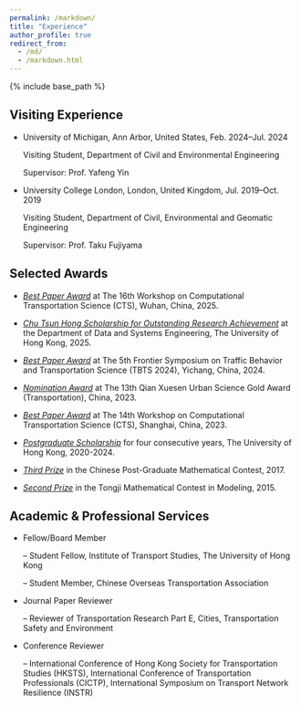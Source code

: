 ```yaml
---
permalink: /markdown/
title: "Experience"
author_profile: true
redirect_from: 
  - /md/
  - /markdown.html
---
```

{% include base_path %}

Visiting Experience
------

* University of Michigan, Ann Arbor, United States, Feb. 2024–Jul. 2024

  Visiting Student, Department of Civil and Environmental Engineering

  Supervisor: Prof. Yafeng Yin

* University College London, London, United Kingdom, Jul. 2019–Oct. 2019

  Visiting Student, Department of Civil, Environmental and Geomatic Engineering

  Supervisor: Prof. Taku Fujiyama


Selected Awards
------

* *<u>Best Paper Award</u>* at The 16th Workshop on Computational Transportation Science (CTS), Wuhan, China, 2025.

* *<u>Chu Tsun Hong Scholarship for Outstanding Research Achievement</u>* at the Department of Data and Systems Engineering, The University of Hong Kong, 2025.

* *<u>Best Paper Award</u>* at The 5th Frontier Symposium on Traffic Behavior and Transportation Science (TBTS 2024), Yichang, China, 2024.

* *<u>Nomination Award</u>* at The 13th Qian Xuesen Urban Science Gold Award (Transportation), China, 2023.

* *<u>Best Paper Award</u>* at The 14th Workshop on Computational Transportation Science (CTS), Shanghai, China, 2023.

* *<u>Postgraduate Scholarship</u>* for four consecutive years, The University of Hong Kong, 2020-2024. 

* *<u>Third Prize</u>* in the Chinese Post-Graduate Mathematical Contest, 2017. 

* *<u>Second Prize</u>* in the Tongji Mathematical Contest in Modeling, 2015.


Academic & Professional Services
------

* Fellow/Board Member
  
  – Student Fellow, Institute of Transport Studies, The University of Hong Kong

  – Student Member, Chinese Overseas Transportation Association

* Journal Paper Reviewer

  – Reviewer of Transportation Research Part E, Cities, Transportation Safety and Environment

* Conference Reviewer

  – International Conference of Hong Kong Society for Transportation Studies (HKSTS), International Conference of Transportation Professionals (CICTP), International Symposium on Transport Network Resilience (INSTR)
